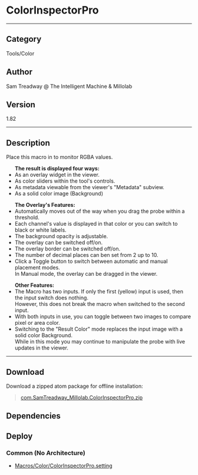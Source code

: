 # ColorInspectorPro
___

## Category
Tools/Color

## Author
Sam Treadway @ The Intelligent Machine & Millolab

## Version
1.82

___

## Description
<p>Place this macro in to monitor RGBA values.</p>
<p>
<ul><b>The result is displayed four ways:</b>
<li>As an overlay widget in the viewer.</li>
<li>As color sliders within the tool's controls.</li>
<li>As metadata viewable from the viewer's "Metadata" subview.</li>
<li>As a solid color image (Background)</li>
</ul>
</p>
<p>
<ul><b>The Overlay's Features:</b>
<li>Automatically moves out of the way when you drag the probe within a threshold.</li>
<li>Each channel's value is displayed in that color or you can switch to black or white labels.</li>
<li>The background opacity is adjustable.</li>
<li>The overlay can be switched off/on.</li>
<li>The overlay border can be switched off/on.</li>
<li>The number of decimal places can ben set from 2 up to 10.</li>
<li>Click a Toggle button to switch between automatic and manual placement modes.</br>
In Manual mode, the overlay can be dragged in the viewer.</li>
</ul>
</p>
<p>
<ul><b>Other Features:</b>
<li>The Macro has two inputs. If only the first (yellow) input is used, then the input switch does nothing.</br>
However, this does not break the macro when switched to the second input.</li>
<li>With both inputs in use, you can toggle between two images to compare pixel or area color.</li>
<li>Switching to the "Result Color" mode replaces the input image with a solid color Background.</br>
While in this mode you may continue to manipulate the probe with live updates in the viewer.</li>
</ul>
</p>


___

## Download

Download a zipped atom package for offline installation:
> [com.SamTreadway_Millolab.ColorInspectorPro.zip](https://gitlab.com/WeSuckLess/Reactor/-/archive/master/Reactor-master.zip?path=Atoms/com.SamTreadway_Millolab.ColorInspectorPro)  

## Dependencies

## Deploy

### Common (No Architecture)

<ul>
<li><a href="https://gitlab.com/WeSuckLess/Reactor/-/blob/master/Atoms/com.SamTreadway_Millolab.ColorInspectorPro/Macros/Color/ColorInspectorPro.setting?ref_type=heads">Macros/Color/ColorInspectorPro.setting</a></li>
</ul>
